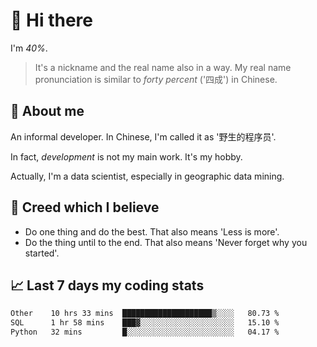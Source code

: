 # 👋 Hi there

I'm *40%*.

> It's a nickname and the real name also in a way.
> My real name pronunciation is similar to *forty percent* ('四成') in Chinese.

## :speech_balloon: About me

An informal developer. In Chinese, I'm called it as '野生的程序员'.

In fact, _development_ is not my main work. It's my hobby.

Actually, I'm a data scientist, especially in geographic data mining.

## :see_no_evil: Creed which I believe

- Do one thing and do the best. That also means 'Less is more'.
- Do the thing until to the end. That also means 'Never forget why you started'.

## :chart_with_upwards_trend: Last 7 days my coding stats

<!--START_SECTION:waka-->

```txt
Other    10 hrs 33 mins  ████████████████████▒░░░░   80.73 %
SQL      1 hr 58 mins    ███▓░░░░░░░░░░░░░░░░░░░░░   15.10 %
Python   32 mins         █░░░░░░░░░░░░░░░░░░░░░░░░   04.17 %
```

<!--END_SECTION:waka-->
